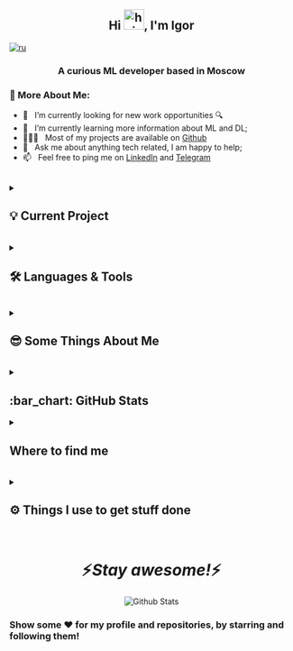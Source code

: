 <h2 align="center">
  Hi <img alt="hi" src="https://raw.githubusercontent.com/aemmadi/aemmadi/master/wave.gif" width="36"/>, I'm Igor
</h2>
<a href="https://github.com/ColaChanel/ColaChanel/blob/main/README.rus.md" ><img alt="ru" src="https://img.shields.io/badge/%D0%B2%D0%B5%D1%80%D1%81%D0%B8%D1%8F-%D0%BD%D0%B0%20%D1%80%D1%83%D1%81%D1%81%D0%BA%D0%BE%D0%BC-blue"/></a>

<h3 align="center">A curious ML developer based in Moscow</h3>

### 🧐 More About Me:

- 🔭 &nbsp; I’m currently looking for new work opportunities 🔍
- 🌱 &nbsp; I’m currently learning more information about ML and DL; 
- 👨🏻‍💻 &nbsp; Most of my projects are available on [Github](https://github.com/ColaChanel?tab=repositories) 
- 💬 &nbsp; Ask me about anything tech related, I am happy to help; 
- 📫 &nbsp; Feel free to ping me on [LinkedIn](https://www.linkedin.com/in/igorkonovalovvasko/) and [Telegram](https://t.me/ColaChannel)
<!-- - 📝 &nbsp; Checkout my [resume](...) -->

<br>
<details>
  <summary><h2>💡 Current Project</h2></summary>

<br><h3>[Neural Networks](https://github.com/ColaChanel/Neural-Networks),</h3>
This is a project to prepare materials for teaching my NN students
</details>
<br>
<details>
  <summary><h2>🛠️ Languages & Tools</h2></summary>
	   <!-- Some badges are from https://github.com/Ileriayo/markdown-badges -->

  <h3>👨‍💻 Programming and Markup Languages</h3>

  <p>
      <a href="https://github.com/search?q=user%3ADenverCoder1+language%3Acss"><img alt="CSS" src="https://img.shields.io/badge/CSS-1572B6.svg?logo=css3&logoColor=white"></a>
      <a href="https://github.com/search?q=user%3ADenverCoder1+language%3Ahtml"><img alt="HTML" src="https://img.shields.io/badge/HTML-E34F26.svg?logo=html5&logoColor=white"></a>
      <a href="https://github.com/search?q=user%3ADenverCoder1+language%3Ajavascript"><img alt="JavaScript" src="https://img.shields.io/badge/JavaScript-F7DF1E.svg?logo=javascript&logoColor=black"></a>
      <a href="https://github.com/search?q=user%3ADenverCoder1+language%3Amarkdown"><img alt="Markdown" src="https://img.shields.io/badge/Markdown-000000.svg?logo=markdown&logoColor=white"></a>
      <a href="https://github.com/search?q=user%3ADenverCoder1+language%3Apython"><img alt="Python" src="https://img.shields.io/badge/Python-14354C.svg?logo=python&logoColor=white"></a>
      <a href="https://github.com/search?q=user%3ADenverCoder1+language%3Asql"><img alt="SQL" src="https://custom-icon-badges.demolab.com/badge/SQL-025E8C.svg?logo=database&logoColor=white"></a>
      </p>

  <h3>🧰 Frameworks and Libraries</h3>

  <p>
      <a href="#"><img alt="Discord.py" src="https://custom-icon-badges.demolab.com/badge/Discord.py-0d1620.svg?logo=dpy"></a>
      <a href="#"><img alt="Flask" src="https://img.shields.io/badge/Flask-000000.svg?logo=flask&logoColor=white"></a>
      <a href="#"><img alt="GitHub Actions" src="https://img.shields.io/badge/GitHub%20Actions-2671E5.svg?logo=github%20actions&logoColor=white"></a>
      <a href="#"><img alt="NumPy" src="https://img.shields.io/badge/Numpy-013243.svg?logo=numpy&logoColor=white"></a>
      <a href="#"><img alt="Pandas" src="https://img.shields.io/badge/Pandas-150458.svg?logo=pandas&logoColor=white"></a>
      <a href="#"><img alt="Praw" src="https://custom-icon-badges.demolab.com/badge/Praw-ff3c0c.svg?logo=praw"></a>
      <a href="#"><img alt="Pytest" src="https://img.shields.io/badge/Pytest-0A9EDC.svg?logo=pytest&logoColor=white"></a>
      <a href="#"><img alt="TensorFlow" src="https://img.shields.io/badge/TensorFlow-FF6F00.svg?logo=TensorFlow&logoColor=white"></a>
	  <a href="#"><img alt="Anaconda" src="https://img.shields.io/badge/Anaconda-%2344A833.svg?logo=anaconda&logoColor=white"></a>
	  <a href="#"><img alt="OpenCV" src="https://img.shields.io/badge/opencv-%23white.svg?logo=opencv&logoColor=white"></a>
	  <a href="#"><img alt="scikit-learn" src="https://img.shields.io/badge/scikit--learn-%23F7931E.svg?logo=scikit-learn&logoColor=white"></a>
	  <a href="#"><img alt="PyTorch" src="https://img.shields.io/badge/PyTorch-%23EE4C2C.svg?logo=PyTorch&logoColor=white"></a>
	  <a href="#"><img alt="Matplotlib" src="https://img.shields.io/badge/Matplotlib-%23ffffff.svg?logo=Matplotlib&logoColor=black"></a>
	  <a href="#"><img alt="Keras" src="https://img.shields.io/badge/Keras-%23D00000.svg?logo=Keras&logoColor=white"></a>
  </p>

  <h3>🗄️ Databases and Cloud Hosting</h3>

  <p>
      <a href="#"><img alt="GitHub Pages" src="https://img.shields.io/badge/GitHub%20Pages-327FC7.svg?logo=github&logoColor=white"></a>
      <a href="#"><img alt="MySQL" src="https://img.shields.io/badge/MySQL-00f.svg?logo=mysql&logoColor=white"></a>
      <a href="#"><img alt="Notion" src="https://img.shields.io/badge/Notion-010101.svg?logo=notion&logoColor=white"></a>
      <a href="#"><img alt="PostgreSQL" src ="https://img.shields.io/badge/PostgreSQL-316192.svg?logo=postgresql&logoColor=white"></a>
      <a href="#"><img alt="SQLite" src ="https://img.shields.io/badge/SQLite-07405e.svg?logo=sqlite&logoColor=white"></a>
	<a href="#"><img alt="Google Drive" src ="https://img.shields.io/badge/Google%20Drive-4285F4?logo=googledrive&logoColor=white"></a>  
  </p>

  <h3>💻 Software and Tools</h3>

  <p>
      <a href="#"><img alt="Adobe" src="https://img.shields.io/badge/Adobe-FF0000.svg?logo=adobe&logoColor=white"></a>
      <a href="#"><img alt="Android" src="https://img.shields.io/badge/Android-3DDC84?logo=android&logoColor=white"></a>
      <a href="#"><img alt="Discord" src="https://img.shields.io/badge/-Discord-5865F2.svg?logo=discord&logoColor=white"></a>
      <a href="#"><img alt="Git" src="https://img.shields.io/badge/Git-F05033.svg?logo=git&logoColor=white"></a>
      <a href="#"><img alt="GitHub Desktop" src="https://img.shields.io/badge/GitHub%20Desktop-8034A9.svg?logo=github&logoColor=white"></a>
      <a href="#"><img alt="Google Sheets" src="https://img.shields.io/badge/Sheets-34A853.svg?logo=google%20sheets&logoColor=white"></a>
      <a href="#"><img alt="Jupyter" src="https://img.shields.io/badge/Jupyter-F37626.svg?logo=Jupyter&logoColor=white"></a>
      <a href="#"><img alt="OBS Studio" src="https://img.shields.io/badge/-OBS-302E31?logo=obs-studio&logoColor=white"></a>
      <a href="#"><img alt="Stack Overflow" src="https://img.shields.io/badge/-Stack%20Overflow-FE7A16?logo=stack-overflow&logoColor=white"></a>
      <a href="#"><img alt="Visual Studio Code" src="https://img.shields.io/badge/Visual%20Studio%20Code-0078d7.svg?logo=visual-studio-code&logoColor=white"></a>
      <a href="#"><img alt="Medium" src="https://img.shields.io/badge/Medium-12100E?logo=medium&logoColor=white"></a>
	  <a href="#"><img alt="Kaggle" src="https://img.shields.io/badge/Kaggle-035a7d?logo=kaggle&logoColor=white"></a>
	  <a href="#"><img alt="nVIDIA" src="https://img.shields.io/badge/nVIDIA-%2376B900.svg?logo=nVIDIA&logoColor=white"></a>
	  <a href="#"><img alt="GitHub" src="https://img.shields.io/badge/github-%23121011.svg?logo=github&logoColor=white"></a>
	  <a href="#"><img alt="Trello" src="https://img.shields.io/badge/Trello-%23026AA7.svg?logo=Trello&logoColor=white"></a>
	  <a href="#"><img alt="Docker" src="https://img.shields.io/badge/docker-%230db7ed.svg?logo=docker&logoColor=white"></a>
  </p>
	<h3>🎓Education</h3>
	<p>
		<a href="#"><img alt="Coursera" src="https://img.shields.io/badge/Coursera-%230056D2.svg?logo=Coursera&logoColor=white"></a>
		<a href="#"><img alt="Duolingo" src="https://img.shields.io/badge/Duolingo-%234DC730.svg?logo=Duolingo&logoColor=white"></a>
		<a href="#"><img alt="Datacamp" src="https://img.shields.io/badge/Datacamp-05192D?logo=datacamp&logoColor=03E860"></a>
		<a href="#"><img alt="Codecademy" src="https://img.shields.io/badge/Codecademy-FFF0E5?logo=codecademy&logoColor=1F243A"></a>
		<a href="#"><img alt="edX" src="https://img.shields.io/badge/edX-%2302262B.svg?logo=edX&logoColor=white"></a>
		<a href="#"><img alt="FreeCodeCamp" src="https://img.shields.io/badge/Freecodecamp-%23123.svg?&logo=freecodecamp&logoColor=green"></a>	
	</p>
</details>
  <br>
<details>
  <summary><h2>😎 Some Things About Me</h2></summary>
  <p> * 📱 Believe that spending less time on social networks can make us happier. </p>
  <p> * 🚀 Exist somewhere on <a href ="https://stepik.org/users/81053163">Stepik</a></p>
  <p> * 📓 Get knowledge on <a href="https://stepik.org/">Stepik</a>, <a href="https://realpython.com/">Real Python</a>, <a href="https://medium.com/">Medium</a>, <a href="https://academy.yandex.ru/">Yandex Academy</a> besides books and docs.</p>
  <p>* 🏊‍♂️ Really love swimming.</p>
  <p>* 📚 Books have impacted me: "Trilogy of Desire" (T.D.), "Sapiens: A Brief History of Humankind" (Y.N.H.), "The Power of Now" (E.T.)</p>
</details>
  <br>
<details>
  <summary><h2>:bar_chart: GitHub Stats</h2></summary>
<div align="center">

![](https://github-profile-summary-cards.vercel.app/api/cards/profile-details?username=ColaChanel&theme=solarized_dark)
![](https://github-profile-summary-cards.vercel.app/api/cards/most-commit-language?username=ColaChanel&theme=solarized_dark)
![](https://github-profile-summary-cards.vercel.app/api/cards/repos-per-language?username=ColaChanel&theme=solarized_dark)
![](https://github-profile-summary-cards.vercel.app/api/cards/stats?username=ColaChanel&theme=solarized_dark)
![](https://github-profile-summary-cards.vercel.app/api/cards/productive-time?username=ColaChanel&theme=solarized_dark)

</div>
</details
  <br>
<details>
  <summary><h2>Where to find me</h2></summary>
    <p><a href="https://github.com/ColaChanel" target="_blank"><img alt="Github" src="https://img.shields.io/badge/GitHub-%2312100E.svg?&style=for-the-badge&logo=Github&logoColor=white" /></a><a href="https://www.linkedin.com/in/igorkonovalovvasko/" target="_blank"><img alt="LinkedIn" src="https://img.shields.io/badge/linkedin-%230077B5.svg?&style=for-the-badge&logo=linkedin&logoColor=white" /></a> <a href="https://medium.com/@colachanel" target="_blank"><img alt="Medium" src="https://img.shields.io/badge/medium-%2312100E.svg?&style=for-the-badge&logo=medium&logoColor=white" /></a><a href="mailto:igor.konovalov.dev@gmail.com/" target="_blank"><img alt="Gmail" src="https://img.shields.io/badge/Gmail-D14836?style=for-the-badge&logo=gmail&logoColor=white" /></a>
    </p>
	<br>
	<details><summary><h3>🐾If I lost 🐾</h3></summary>
		<br>
		<p><a href="https://steamcommunity.com/id/193152/" target="_blank"><img src="https://upload.wikimedia.org/wikipedia/commons/8/83/Steam_icon_logo.svg" width="3.5%"/></a>  &nbsp; <a href="https://discord.gg/fS6VFHs" target="_blank"><img src="https://github.com/sciencepal/sciencepal/blob/master/assets/discord-round.svg" width="3.5%"/></a></p></details>
</details>
<br>  
<details>
  <summary><h2>⚙️ Things I use to get stuff done</h2></summary>
  <ul>
  	    <li><b>OS:</b> Windows 11</li>
	    <li><b>Laptop: </b> Asus Rog Strix G17</li>
  	    <li><b>Browser: </b> Yandex and microsoft edge</li>
	    <li><b>Code Editor:</b> VSCode - The best editor out there.</li>
	    <li><b>To Stay Updated:</b> Telegram, Medium, Linkedin.</li>
	</ul>
</details>
  <br>
<h1 align='center'>⚡️<i>Stay awesome!</i>⚡️</h1>
  <p align="center">
        <img src="https://raw.githubusercontent.com/mayhemantt/mayhemantt/Update/svg/Bottom.svg" alt="Github Stats" />
 </p>
  
<div algin="right">

### Show some ❤️ for my profile and repositories, by starring and following them!
  
</div>
<!-- ![](https://komarev.com/ghpvc/?username=ColaChanel) -->
<!-- thx for some guide https://habr.com/ru/post/649363/
-->
